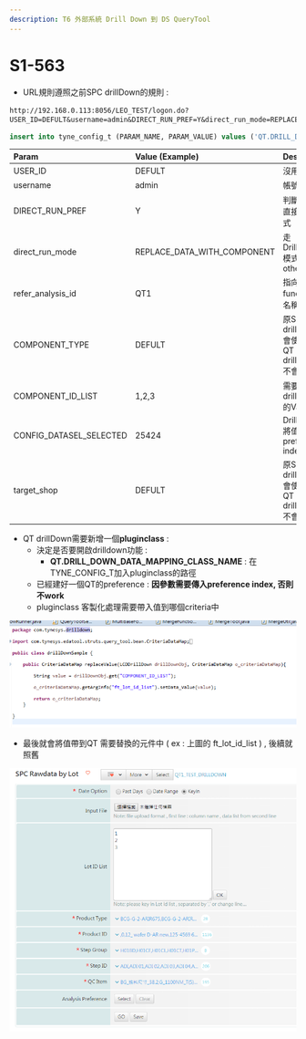 ```yaml
---
description: T6 外部系統 Drill Down 到 DS QueryTool
---
```


# S1-563

* URL規則遵照之前SPC drillDown的規則 : 

```text
http://192.168.0.113:8056/LEO_TEST/logon.do?USER_ID=DEFULT&username=admin&DIRECT_RUN_PREF=Y&direct_run_mode=REPLACE_DATA_WITH_COMPONENT&refer_analysis_id=QT1&COMPONENT_TYPE=DEFULT&COMPONENT_ID_LIST=1,2,3&CONFIG_DATASEL_SELECTED=25424&target_shop=DEFULT
```

```sql
insert into tyne_config_t (PARAM_NAME, PARAM_VALUE) values ('QT.DRILL_DOWN_DATA_MAPPING_CLASS_NAME', 'com.tynesys.drilldown.drillDownSample');
```

| Param | Value \(Example\) | Desc |
| :--- | :--- | :--- |
| USER\_ID | DEFULT | 沒用 |
| username | admin | 帳號 |
| DIRECT\_RUN\_PREF | Y | 判斷是否用直接登入模式 |
| direct\_run\_mode | REPLACE\_DATA\_WITH\_COMPONENT | 走DrillDown模式 & others |
| refer\_analysis\_id | QT1 | 指向function的名稱 |
| COMPONENT\_TYPE | DEFULT | 原SPC drilldown會使用 , QT drilldown不會 |
| COMPONENT\_ID\_LIST | 1,2,3 | 需要drilldown的Value |
| CONFIG\_DATASEL\_SELECTED | 25424 | DrillDown將值帶入的preference index |
| target\_shop | DEFULT | 原SPC drilldown會使用 , QT drilldown不會 |

* QT drillDown需要新增一個**pluginclass** :
  * 決定是否要開啟drilldown功能 :
    * **QT.DRILL\_DOWN\_DATA\_MAPPING\_CLASS\_NAME**  : 在TYNE\_CONFIG\_T加入pluginclass的路徑
  * 已經建好一個QT的preference : **因參數需要傳入preference index,  否則不work**
  * pluginclass 客製化處理需要帶入值到哪個criteria中

![](../.gitbook/assets/image-6.png)

* 最後就會將值帶到QT 需要替換的元件中  \( ex : 上圖的 ft\_lot\_id\_list \) , 後續就照舊 

![DrillDown&#x4E4B;&#x5F8C;, UI&#x5448;&#x73FE;&#x7D50;&#x679C;](../.gitbook/assets/image-7.png)

